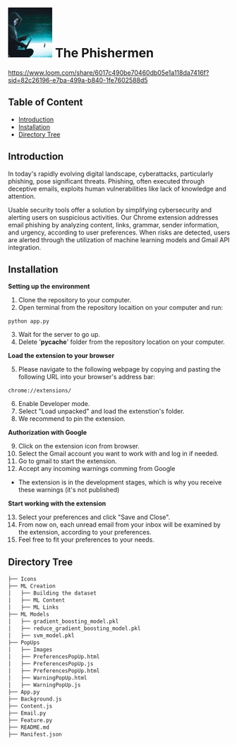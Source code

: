 
# <img src="Icons/ThePhishermen.png" width="100" height="113"> The Phishermen 

https://www.loom.com/share/6017c490be70460db05e1a118da7416f?sid=82c26196-e7ba-499a-b840-1fe7602588d5
## Table of Content
  * [Introduction](#introduction)
  * [Installation](#installation)
  * [Directory Tree](#directory-tree)

## Introduction
In today's rapidly evolving digital landscape, cyberattacks, particularly phishing, pose significant threats. Phishing, often executed through deceptive emails, exploits human vulnerabilities like lack of knowledge and attention.<br>

Usable security tools offer a solution by simplifying cybersecurity and alerting users on suspicious activities. Our Chrome extension addresses email phishing by analyzing content, links, grammar, sender information, and urgency, according to user preferences. When risks are detected, users are alerted through the utilization of machine learning models and Gmail API integration.  

## Installation
**Setting up the environment**
1. Clone the repository to your computer.<br>
2. Open terminal from the repository locaition on your computer and run: 
```
python app.py
```
3. Wait for the server to go up.<br>
4. Delete '__pycache__' folder from the repository location on your computer.<br>


**Load the extension to your browser**

5. Please navigate to the following webpage by copying and pasting the following URL into your browser's address bar: 
```
chrome://extensions/
```
6. Enable Developer mode.<br>
7. Select "Load unpacked" and load the extenstion's folder.<br>
8. We recommend to pin the extension.

**Authorization with Google**

9. Click on the extension icon from browser. <br>
10. Select the Gmail account you want to work with and log in if needed.<br>
11. Go to gmail to start the extension.<br>
12. Accept any incoming warnings comming from Google<br>
-  The extension is in the development stages, which is why you receive these warnings (it's not published)

**Start working with the extension**

13. Select your preferences and click "Save and Close".<br>
14. From now on, each unread email from your inbox will be examined by the extension, according to your preferences.<br>
15. Feel free to fit your preferences to your needs.<br>

## Directory Tree
```
├── Icons
├── ML Creation
│   ├── Building the dataset
│   ├── ML Content
│   ├── ML Links
├── ML Models
│   ├── gradient_boosting_model.pkl
│   ├── reduce_gradient_boosting_model.pkl
│   ├── svm_model.pkl
├── PopUps
│   ├── Images
│   ├── PreferencesPopUp.html
│   ├── PreferencesPopUp.js
│   ├── PreferencesPopUp.html
│   ├── WarningPopUp.html
│   ├── WarningPopUp.js
├── App.py
├── Background.js
├── Content.js
├── Email.py
├── Feature.py
├── README.md
├── Manifest.json
```

